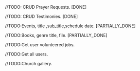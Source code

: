 
//TODO: CRUD Prayer Requests. [DONE]

//TODO: CRUD Testimonies. [DONE]

//TODO:Events, title ,sub_title,schedule date. [PARTIALLY_DONE]

//TODO:Books, genre title, file. [PARTIALLY_DONE]

//TODO:Get user volunteered jobs.

//TODO:Get all users.

//TODO:Church gallery. 
